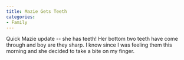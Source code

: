 ```yaml
---
title: Mazie Gets Teeth
categories:
- Family
---
```


Quick Mazie update -- she has teeth! Her bottom two teeth have come through and boy are they sharp. I know since I was feeling them this morning and she decided to take a bite on my finger.
